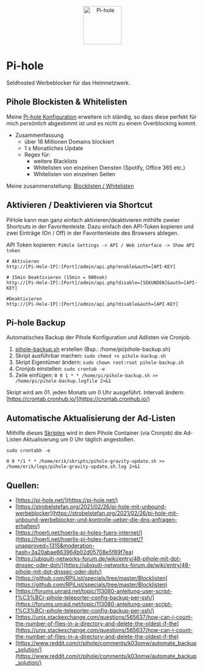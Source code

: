 <p align="center">
<a href="https://pi-hole.net"><img src="https://pi-hole.github.io/graphics/Vortex/Vortex_with_text.png" width="100" alt="Pi-hole"></a><br/>
</p>

# Pi-hole
Seldhosted Werbeblocker für das Heimnetzwerk.

## Pihole Blockisten & Whitelisten

Meine [Pi-hole Konfiguration](https://github.com/ErikSlevin/blocklists) erweitere ich ständig, so dass diese perfekt für mich *persönlich* abgestimmt ist und es nicht zu einem Overblocking kommt.

* Zusammenfassung
  + über 18 Millionen Domains blockiert
  + 1 x Monatliches Update
  + Regex für:
    * weitere Blacklists
    * Whitelisten von einzelnen Diensten (Spotify, Office 365 etc.)
    * Whitelisten von einzelnen Seiten

Meine zusammenstellung: [Blocklisten / Whitelisten](blocklists/)

## Aktivieren / Deaktivieren via Shortcut

PiHole kann man ganz einfach aktivieren/deaktivieren mithilfe zweier Shortcuts in der Favoritenleiste.
Dazu einfach den API-Token kopieren und zwei Einträge (On / Off) in der Favoritenleiste des Browsers ablegen.

API Token kopieren: `PiHole Settings -> API / Web interface -> Show API token`

```shell
# Aktivieren
http://[Pi-Hole-IP]:[Port]/admin/api.php?enable&auth=[API-KEY]

# 15min Deaktivieren (15min = 900sek)
http://[Pi-Hole-IP]:[Port]/admin/api.php?disable=[SEKUNDEN]&auth=[API-KEY]

#Deaktivieren
http://[Pi-Hole-IP]:[Port]/admin/api.php?disable&auth=[API-KEY]
```

## Pi-hole Backup

Automatisches Backup der Pihole Konfiguration und Adlisten vie Cronjob.

1. [pihole-backup.sh](pihole-backup.sh) erstellen (Bsp.: /home/pi/pihole-backup.sh)
2. Skript ausführbar machen: ```sudo chmod +x pihole-backup.sh ```
3. Skript Eigentümer ändern: ```sudo chown root:root pihole-backup.sh```
4. Cronjob einstellen: ```sudo crontab -e```
5. Zeile einfügen: ```0 0 1 * * /home/pi/pihole-backup.sh >> /home/pi/pihole-backup.logfile 2>&1```

Skript wird am 01. jeden Monats um 0 Uhr ausgeführt. Intervall ändern: [https://crontab.cronhub.io/](https://crontab.cronhub.io/)

## Automatische Aktualisierung der Ad-Listen

Mithilfe dieses [Skriptes](pihole-gravity-update.sh) wird in dem Pihole Container (via Cronjob) die Ad-Listen Aktualisierung um 0 Uhr täglich angestoßen.

```shell
sudo crontabh -e

0 0 */1 * * /home/erik/skripts/pihole-gravity-update.sh >> /home/erik/logs/pihole-gravity-update.sh.log 2>&1
```

## Quellen:
* [https://pi-hole.net/](https://pi-hole.net/)
* [https://strobelstefan.org/2021/02/26/pi-hole-mit-unbound-werbeblocker](https://strobelstefan.org/2021/02/26/pi-hole-mit-unbound-werbeblocker-und-kontrolle-ueber-die-dns-anfragen-erhalten/)
* [https://hoerli.net/hoerlis-pi-holes-fuers-internet/](https://hoerli.net/hoerlis-pi-holes-fuers-internet/?unapproved=1315&moderation-hash=3a20abae663964b02d05708e5f89f7ea)
* [https://ubiquiti-networks-forum.de/wiki/entry/48-pihole-mit-dot-dnssec-oder-doh/](https://ubiquiti-networks-forum.de/wiki/entry/48-pihole-mit-dot-dnssec-oder-doh/)
* [https://github.com/RPiList/specials/tree/master/Blocklisten](https://github.com/RPiList/specials/tree/master/Blocklisten)
* [https://forums.unraid.net/topic/113080-anleitung-user-script-f%C3%BCr-pihole-teleporter-config-backup-per-ssh/](https://forums.unraid.net/topic/113080-anleitung-user-script-f%C3%BCr-pihole-teleporter-config-backup-per-ssh/)
* [https://unix.stackexchange.com/questions/565637/how-can-i-count-the-number-of-files-in-a-directory-and-delete-the-oldest-if-the](https://unix.stackexchange.com/questions/565637/how-can-i-count-the-number-of-files-in-a-directory-and-delete-the-oldest-if-the)
* [https://www.reddit.com/r/pihole/comments/k03omw/automate_backup_solution/](https://www.reddit.com/r/pihole/comments/k03omw/automate_backup_solution/)
